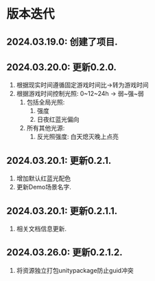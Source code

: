 # 版本迭代

## 2024.03.19.0: 创建了项目.


## 2024.03.20.0: 更新0.2.0.
1. 根据现实时间遵循固定游戏时间比->转为游戏时间
2. 根据游戏时间控制光照: 0~12~24h -> 弱~强~弱
    1. 包括全局光照:
        1. 强度
        2. 日夜红蓝光偏向
    2. 所有其他光源:
        1. 反光照强度: 白天熄灭晚上点亮


## 2024.03.20.1: 更新0.2.1.
1. 增加默认红蓝光配色
2. 更新Demo场景名字.


## 2024.03.20.1: 更新0.2.1.1.
1. 相关文档信息更新.


## 2024.03.26.0: 更新0.2.1.2.
1. 将资源独立打包unitypackage防止guid冲突